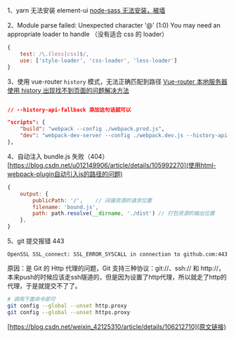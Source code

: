 1、yarn 无法安装 element-ui
[node-sass 无法安装，被墙](https://blog.csdn.net/weixin_42614080/article/details/107052787)

2、Module parse failed: Unexpected character '@' (1:0) You may need an appropriate loader to handle （没有适合 css 的 loader）

```js
{
    test: /\.(less|css)$/,
    use: ['style-loader', 'css-loader', 'less-loader']
}
```

3、使用 vue-router `history` 模式，无法正确匹配到路径
[Vue-router 本地服务器使用 history 出现找不到页面的问题解决方法](https://blog.csdn.net/qq_15902869/article/details/79745070)

```json

// --history-api-fallback 添加这句话就可以

"scripts": {
    "build": "webpack --config ./webpack.prod.js",
    "dev": "webpack-dev-server --config ./webpack.dev.js --history-api-fallback"
},
```

4、自动注入 bundle.js 失败（404）
[https://blog.csdn.net/u012149906/article/details/105992270](使用html-webpack-plugin自动引入js的路径的问题)

```js
{
    output: {
        publicPath: '/',    // 间接资源的请求位置
        filename: 'bound.js',
        path: path.resolve(__dirname, './dist') // 打包资源的输出位置
    },
}
```

5、git 提交报错 443

`OpenSSL SSL_connect: SSL_ERROR_SYSCALL in connection to github.com:443`

原因：是 Git 的 Http 代理的问题，Git 支持三种协议：git://、ssh:// 和 http://，本来push的时候应该走ssh隧道的，但是因为设置了http代理，所以就走了http的代理，于是就提交不了了。

```bash
# 调用下面命令即可
git config --global --unset http.proxy
git config --global --unset https.proxy
```

[https://blog.csdn.net/weixin_42125310/article/details/106212710](原文链接)
